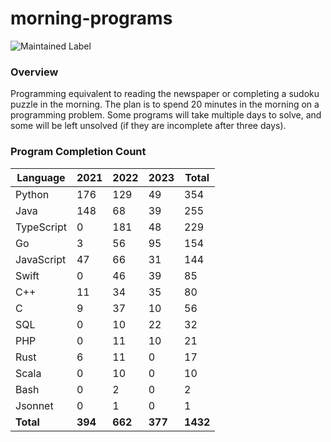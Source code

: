 # morning-programs

![Maintained Label](https://img.shields.io/badge/Maintained-Yes-brightgreen?style=for-the-badge)

### Overview

Programming equivalent to reading the newspaper or completing a sudoku puzzle in the morning.  The plan is to spend 20 
minutes in the morning on a programming problem.  Some programs will take multiple days to solve, and some will be left 
unsolved (if they are incomplete after three days).

### Program Completion Count

| Language   | 2021    | 2022    | 2023    | Total    |
|------------|---------|---------|---------|----------|
| Python     | 176     | 129     | 49      | 354      |
| Java       | 148     | 68      | 39      | 255      |
| TypeScript | 0       | 181     | 48      | 229      |
| Go         | 3       | 56      | 95      | 154      |
| JavaScript | 47      | 66      | 31      | 144      |
| Swift      | 0       | 46      | 39      | 85       |
| C++        | 11      | 34      | 35      | 80       |
| C          | 9       | 37      | 10      | 56       |
| SQL        | 0       | 10      | 22      | 32       |
| PHP        | 0       | 11      | 10      | 21       |
| Rust       | 6       | 11      | 0       | 17       |
| Scala      | 0       | 10      | 0       | 10       |
| Bash       | 0       | 2       | 0       | 2        |
| Jsonnet    | 0       | 1       | 0       | 1        |
| **Total**  | **394** | **662** | **377** | **1432** |
